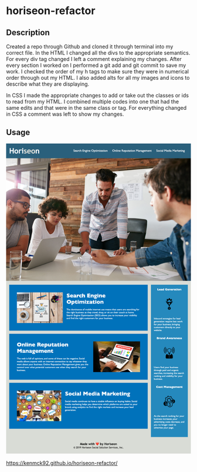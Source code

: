 # horiseon-refactor

## Description
Created a repo through Github and cloned it through terminal into my correct file. In the HTML I changed all the divs to the appropriate semantics. For every div tag changed I left a comment explaining my changes. After every section I worked on I performed a git add and git commit to save my work. I checked the order of my h tags to make sure they were in numerical order through out my HTML. I also added alts for all my images and icons to describe what they are displaying.

In CSS I made the appropriate changes to add or take out the classes or ids to read from my HTML. I combined multiple codes into one that had the same edits and that were in the same class or tag. For everything changed in CSS a comment was left to show my changes. 

## Usage
![Alt text](./assets/images/horiseon-refactor%20screenshot.png)

https://kenmck92.github.io/horiseon-refactor/